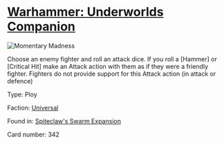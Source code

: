 # [Warhammer: Underworlds Companion](https://guidokessels.github.io/wh-underworlds)

  

![Momentary Madness](https://warhammerunderworlds.com/wp-content/uploads/sites/6/2018/02/342_ENG.png)

Choose an enemy fighter and roll an attack dice. If you roll a [Hammer] or [Critical Hit] make an Attack action with them as if they were a friendly fighter. Fighters do not provide support for this Attack action (in attack or defence)

Type: Ploy

Faction: [Universal](https://guidokessels.github.io/wh-underworlds/factions/universal.md)

Found in: [Spiteclaw's Swarm Expansion](https://guidokessels.github.io/wh-underworlds/locations/spiteclaws-swarm-expansion.md)

Card number: 342
